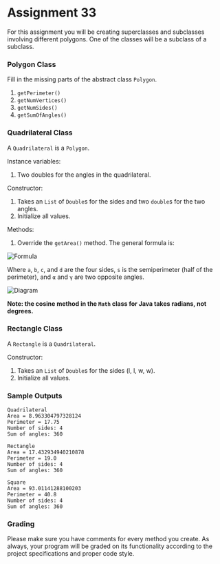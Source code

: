 # Assignment 33

For this assignment you will be creating superclasses and subclasses involving different polygons. One of the classes will be a subclass of a subclass.

### Polygon Class

Fill in the missing parts of the abstract class `Polygon`.

1. `getPerimeter()`
1. `getNumVertices()`
1. `getNumSides()`
1. `getSumOfAngles()`

### Quadrilateral Class

A `Quadrilateral` is a `Polygon`. 

Instance variables:
1. Two doubles for the angles in the quadrilateral.

Constructor:
1. Takes an `List` of `Double`s for the sides and two `double`s for the two angles.
1. Initialize all values.

Methods:
1. Override the `getArea()` method. The general formula is:

![Formula](https://i.imgur.com/qWjAIxa.png)

Where `a`, `b`, `c`, and `d` are the four sides, `s` is the semiperimeter (half of the perimeter), and `α` and `γ` are two opposite angles.

![Diagram](https://i.imgur.com/sWmZpbM.png)

**Note: the cosine method in the `Math` class for Java takes radians, not degrees.**

### Rectangle Class

A `Rectangle` is a `Quadrilateral`.

Constructor:
1. Takes an `List` of `Double`s for the sides (l, l, w, w).
1. Initialize all values.

### Sample Outputs

```
Quadrilateral
Area = 8.963304797328124
Perimeter = 17.75
Number of sides: 4
Sum of angles: 360

Rectangle
Area = 17.432934940210878
Perimeter = 19.0
Number of sides: 4
Sum of angles: 360

Square
Area = 93.01141288100203
Perimeter = 40.8
Number of sides: 4
Sum of angles: 360
```

### Grading

Please make sure you have comments for every method you create. As always, your program will be graded on its functionality according to the project specifications and proper code style.

